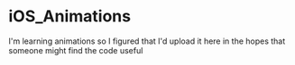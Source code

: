 # iOS_Animations
I'm learning animations so I figured that I'd upload it here in the hopes that someone might find the code useful
